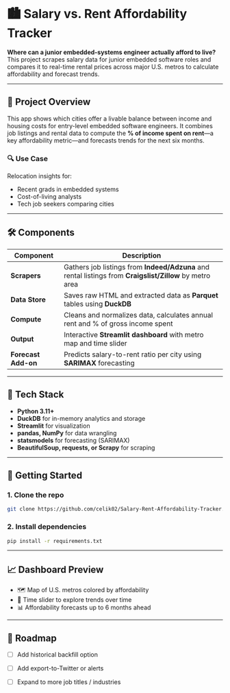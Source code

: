 # 🏙️ Salary vs. Rent Affordability Tracker

**Where can a junior embedded-systems engineer actually afford to live?**  
This project scrapes salary data for junior embedded software roles and compares it to real-time rental prices across major U.S. metros to calculate affordability and forecast trends.

---

## 📌 Project Overview

This app shows which cities offer a livable balance between income and housing costs for entry-level embedded software engineers. It combines job listings and rental data to compute the **% of income spent on rent**—a key affordability metric—and forecasts trends for the next six months.

### 🔍 Use Case

Relocation insights for:
- Recent grads in embedded systems
- Cost-of-living analysts
- Tech job seekers comparing cities

---

## 🛠️ Components

| Component              | Description |
|------------------------|-------------|
| **Scrapers**           | Gathers job listings from **Indeed/Adzuna** and rental listings from **Craigslist/Zillow** by metro area |
| **Data Store**         | Saves raw HTML and extracted data as **Parquet** tables using **DuckDB** |
| **Compute**            | Cleans and normalizes data, calculates annual rent and % of gross income spent |
| **Output**             | Interactive **Streamlit dashboard** with metro map and time slider |
| **Forecast Add-on**    | Predicts salary-to-rent ratio per city using **SARIMAX** forecasting |

---

## 🧱 Tech Stack

- **Python 3.11+**
- **DuckDB** for in-memory analytics and storage
- **Streamlit** for visualization
- **pandas, NumPy** for data wrangling
- **statsmodels** for forecasting (SARIMAX)
- **BeautifulSoup, requests, or Scrapy** for scraping

---

## 🚀 Getting Started

### 1. Clone the repo

```bash
git clone https://github.com/celik02/Salary-Rent-Affordability-Tracker.git
```

### 2. Install dependencies

```bash
pip install -r requirements.txt
```

---

## 📈 Dashboard Preview

- 🗺️ Map of U.S. metros colored by affordability  
- 📅 Time slider to explore trends over time  
- 📊 Affordability forecasts up to 6 months ahead  

---

## 📅 Roadmap

- [ ] Add historical backfill option  
- [ ] Add export-to-Twitter or alerts  
- [ ] Expand to more job titles / industries



